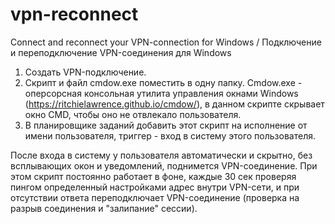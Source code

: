 # vpn-reconnect
Connect and reconnect your VPN-connection for Windows / Подключение и переподключение VPN-соединения для Windows

1. Создать VPN-подключение.
2. Скрипт и файл cmdow.exe поместить в одну папку. Cmdow.exe - оперсорсная консольная утилита управления окнами Windows (https://ritchielawrence.github.io/cmdow/), в данном скрипте скрывает окно CMD, чтобы оно не отвлекало пользователя.
3. В планировщике заданий добавить этот скрипт на исполнение от имени пользователя, триггер - вход в систему этого пользователя.

После входа в систему у пользователя автоматически и скрытно, без всплывающих окон и уведомлений, поднимется VPN-соединение. При этом скрипт постоянно работает в фоне, каждые 30 сек проверяя пингом определенный настройками адрес внутри VPN-сети, и при отсутствии ответа переподключает VPN-соединение (проверка на разрыв соединения и "залипание" сессии).
